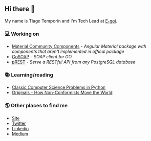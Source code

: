 ## Hi there 👋

My name is Tiago Temporin and I'm Tech Lead at [E-goi](https://github.com/E-goi).

### 💻 Working on

- [Material Community Components](https://github.com/tiaguinho/material-community-components) - *Angular Material package with components that aren't implemented in offical package*
- [GoSOAP](https://github.com/tiaguinho/gosoap) - *SOAP client for GO*
- [pREST](https://github.com/prest) - *Serve a RESTful API from any PostgreSQL database*

### 📚 Learning/reading

- [Classic Computer Science Problems in Python](https://www.amazon.com/Classic-Computer-Science-Problems-Python/dp/1617295981)
- [Originals - How Non-Conformists Move the World](https://www.amazon.com/Originals-How-Non-Conformists-Move-World/dp/014312885X)

### 🌎 Other places to find me

- [Site](https://ttemporin.dev/)
- [Twitter](https://twitter.com/_ttemporin)
- [Linkedin](https://www.linkedin.com/in/tiago-temporin-46533a24/)
- [Medium](https://medium.com/@_ttemporin)

<!--
**tiaguinho/tiaguinho** is a ✨ _special_ ✨ repository because its `README.md` (this file) appears on your GitHub profile.

Here are some ideas to get you started:

- 🔭 I’m currently working on ...
- 🌱 I’m currently learning ...
- 👯 I’m looking to collaborate on ...
- 🤔 I’m looking for help with ...
- 💬 Ask me about ...
- 📫 How to reach me: ...
- 😄 Pronouns: ...
- ⚡ Fun fact: ...
-->
